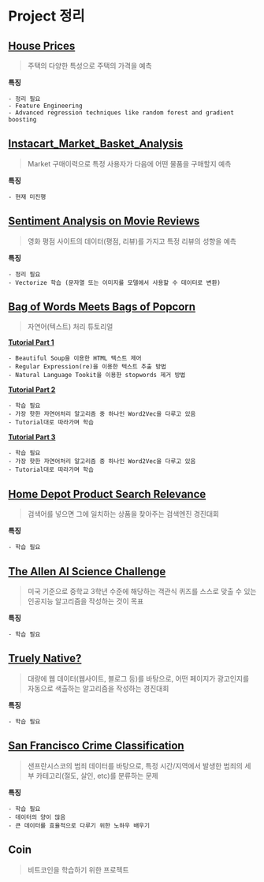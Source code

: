 # Project 정리

## [House Prices](https://www.kaggle.com/c/house-prices-advanced-regression-techniques)
> 주택의 다양한 특성으로 주택의 가격을 예측

**특징**

    - 정리 필요
    - Feature Engineering
    - Advanced regression techniques like random forest and gradient boosting

## [Instacart_Market_Basket_Analysis](https://www.kaggle.com/c/instacart-market-basket-analysis)
> Market 구매이력으로 특정 사용자가 다음에 어떤 물품을 구매할지 예측

**특징**

    - 현재 미진행

## [Sentiment Analysis on Movie Reviews](https://www.kaggle.com/c/sentiment-analysis-on-movie-reviews)
> 영화 평점 사이트의 데이터(평점, 리뷰)를 가지고 특정 리뷰의 성향을 예측

**특징**

    - 정리 필요
    - Vectorize 학습 (문자열 또는 이미지를 모델에서 사용할 수 데이터로 변환)

## [Bag of Words Meets Bags of Popcorn](https://www.kaggle.com/c/word2vec-nlp-tutorial)
> 자연어(텍스트) 처리 튜토리얼

[**Tutorial Part 1**](Bag_of_Words_Meets_Bags_of_Popcorn/tutorial-script-1.ipynb)
        
    - Beautiful Soup을 이용한 HTML 텍스트 제어
    - Regular Expression(re)을 이용한 텍스트 추출 방법
    - Natural Language Tookit을 이용한 stopwords 제거 방법

[**Tutorial Part 2**](Bag_of_Words_Meets_Bags_of_Popcorn/tutorial-script-2.ipynb)

    - 학습 필요
    - 가장 핫한 자연어처리 알고리즘 중 하나인 Word2Vec을 다루고 있음
    - Tutorial대로 따라가며 학습

[**Tutorial Part 3**](Bag_of_Words_Meets_Bags_of_Popcorn/tutorial-script-3.ipynb)

    - 학습 필요
    - 가장 핫한 자연어처리 알고리즘 중 하나인 Word2Vec을 다루고 있음
    - Tutorial대로 따라가며 학습

## [Home Depot Product Search Relevance](https://www.kaggle.com/c/home-depot-product-search-relevance)
> 검색어를 넣으면 그에 일치하는 상품을 찾아주는 검색엔진 경진대회

**특징**

    - 학습 필요

## [The Allen AI Science Challenge](https://www.kaggle.com/c/the-allen-ai-science-challenge)
> 미국 기준으로 중학교 3학년 수준에 해당하는 객관식 퀴즈를 스스로 맞출 수 있는 인공지능 알고리즘을 작성하는 것이 목표

**특징**

    - 학습 필요

## [Truely Native?](https://www.kaggle.com/c/dato-native)
> 대량에 웹 데이터(웹사이트, 블로그 등)를 바탕으로, 어떤 페이지가 광고인지를 자동으로 색출하는 알고리즘을 작성하는 경진대회

**특징**

    - 학습 필요

## [San Francisco Crime Classification](https://www.kaggle.com/c/sf-crime)
> 샌프란시스코의 범죄 데이터를 바탕으로, 특정 시간/지역에서 발생한 범죄의 세부 카테고리(절도, 살인, etc)를 분류하는 문제

**특징**

    - 학습 필요
    - 데이터의 양이 많음
    - 큰 데이터를 효율적으로 다루기 위한 노하우 배우기

## Coin
> 비트코인을 학습하기 위한 프로젝트
